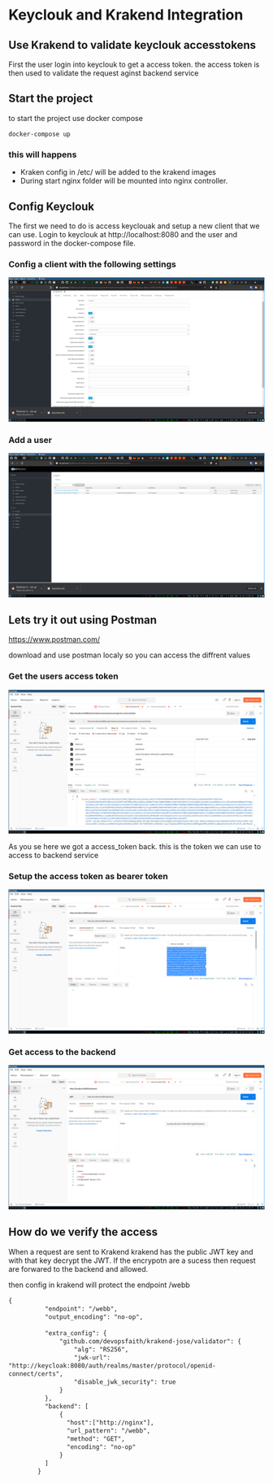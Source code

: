 # Keyclouk and Krakend Integration


## Use Krakend to validate keyclouk accesstokens

First the user login into keyclouk to get a access token.
the access token is then used to validate the request aginst backend service


## Start the project

to start the project use docker compose 

```
docker-compose up
```

### this will happens

- Kraken config in /etc/ will be added to the krakend images
- During start nginx folder will be mounted into nginx controller.



## Config Keyclouk
The first we need to do is access keyclouak and setup a new client that we can use.
Login to keyclouk at http://localhost:8080 and the user and password in the docker-compose file.


### Config a client with the following settings 
![alt text](img/keyclouk1.png "keyclouk")


### Add a user
![alt text](img/keyclouk2.png "keyclouk")

## Lets try it out using Postman 
https://www.postman.com/

download and use postman localy so you can access the diffrent values


### Get the users access token 

![alt text](img/postman1.png "postman")


As you se here we got a access_token back. this is the token we can use to access to backend service 


### Setup the access token as bearer token

![alt text](img/postman2.png "postman")


### Get access to the backend

![alt text](img/postman3.png "postman")





## How do we verify the access
When a request are sent to Krakend krakend has the public JWT key and with that key decrypt the JWT.
If the encrypotn are a sucess then request are forwared to the backend and allowed.

then config in krakend will protect the endpoint /webb 

```
{
          "endpoint": "/webb",
          "output_encoding": "no-op",

          "extra_config": {
              "github.com/devopsfaith/krakend-jose/validator": {
                  "alg": "RS256",
                  "jwk-url": "http://keycloak:8080/auth/realms/master/protocol/openid-connect/certs",
                  "disable_jwk_security": true
              }
          },
          "backend": [
              {
                "host":["http://nginx"],
                "url_pattern": "/webb",
                "method": "GET",
                "encoding": "no-op"
              }
          ]
        }

```